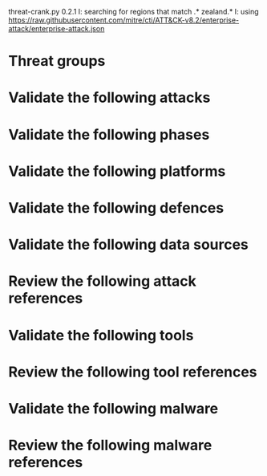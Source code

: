 threat-crank.py 0.2.1
I: searching for regions that match .* zealand.*
I: using https://raw.githubusercontent.com/mitre/cti/ATT&CK-v8.2/enterprise-attack/enterprise-attack.json
# Threat groups


# Validate the following attacks


# Validate the following phases


# Validate the following platforms


# Validate the following defences


# Validate the following data sources


# Review the following attack references


# Validate the following tools


# Review the following tool references


# Validate the following malware


# Review the following malware references


